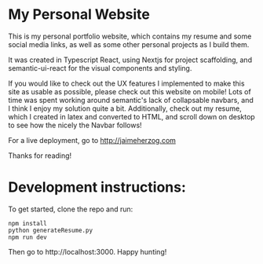 # My Personal Website

This is my personal portfolio website, which contains my resume and some social media links, as well as some other personal projects as I build them.

It was created in Typescript React, using Nextjs for project scaffolding, and semantic-ui-react for the visual components and styling. 

If you would like to check out the UX features I implemented to make this site as usable as possible, 
please check out this website on mobile! Lots of time was spent working around semantic's lack of collapsable navbars, 
and I think I enjoy my solution quite a bit. Additionally, check out my resume, which I created in latex and converted to HTML,
and scroll down on desktop to see how the nicely the Navbar follows!

For a live deployment, go to http://jaimeherzog.com

Thanks for reading!

# Development instructions: 

To get started, clone the repo and run:
```
npm install
python generateResume.py
npm run dev
```

Then go to http://localhost:3000. Happy hunting!

